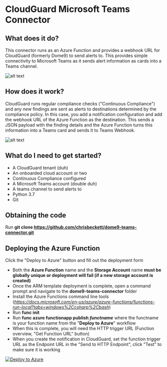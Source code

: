 # CloudGuard Microsoft Teams Connector

## What does it do?

This connector runs as an Azure Function and provides a webhook URL for CloudGuard (formerly Dome9) to send alerts to. This provides simple connectivity to Microsoft Teams as it sends alert information as cards into a Teams channel.

![alt text](https://github.com/chrisbeckett/dome9-teams-connector/blob/master/teams-connector.png "Teams screenshot")

## How does it work?

CloudGuard runs regular compliance checks ("Continuous Compliance") and any *new* findings are sent as alerts to destinations determined by the compliance policy. In this case, you add a notification configuration and add the webhook URL of the Azure Function as the destination. This sends a JSON payload with the finding details and the Azure Function turns this information into a Teams card and sends it to Teams Webhook.

![alt text](https://github.com/chrisbeckett/dome9-teams-connector/blob/master/connector-architecture.png "Architecture overview")

## What do I need to get started?

* A CloudGuard tenant (duh)
* An onboarded cloud account or two
* Continuous Compliance configured
* A Microsoft Teams account (double duh)
* A teams channel to send alerts to
* Python 3.7
* Git

## Obtaining the code

Run **git clone https://github.com/chrisbeckett/dome9-teams-connector.git**

## Deploying the Azure Function

Click the "Deploy to Azure" button and fill out the deployment form
- Both the **Azure Function** name and the **Storage Account** name **must be globally unique or deployment will fail (if a new storage account is created)**
- Once the ARM template deployment is complete, open a command prompt and navigate to the **dome9-teams-connector** folder
- Install the Azure Functions command line tools (*https://docs.microsoft.com/en-us/azure/azure-functions/functions-run-local?tabs=windows%2Ccsharp%2Cbash*)
- Run **func init**
- Run **func azure functionapp publish *functname*** where the functname is your function name from the "**Deploy to Azure**" workflow
- When this is complete, you will need the HTTP trigger URL (Function overview, "Get Function URL" button)
- When you create the notification in CloudGuard, set the function trigger URL as the Endpoint URL in the "Send to HTTP Endpoint", click "Test" to make sure it is working 

[![Deploy to Azure](https://azuredeploy.net/deploybutton.png)](https://portal.azure.com/#create/Microsoft.Template/uri/https%3A%2F%2Fraw.githubusercontent.com%2Fchrisbeckett%2Fdome9-teams-connector%2Fmaster%2Fdeployment-template.json)
